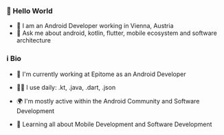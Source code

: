 ### 🤖 Hello World

- 👾 I am an Android Developer working in Vienna, Austria 
- 💬 Ask me about android, kotlin, flutter, mobile ecosystem and software architecture


### ℹ Bio 

- 🏢 I'm currently working at Epitome as an Android Developer

- 👨‍💻 I use daily: .kt, .java, .dart, .json

- 🌍 I'm mostly active within the Android Community and Software Development

- 📱 Learning all about Mobile Development and Software Development

